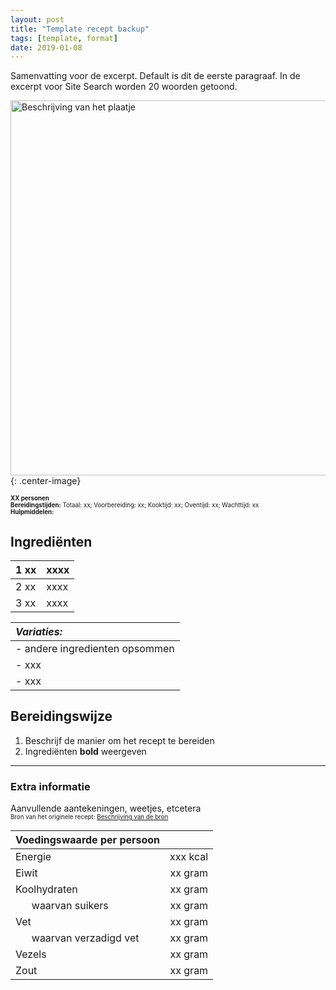 ```yaml
---
layout: post
title: "Template recept backup"
tags: [template, format]
date: 2019-01-08
---
```


Samenvatting voor de excerpt. Default is dit de eerste paragraaf.
In de excerpt voor Site Search worden 20 woorden getoond.

<img src="{{ site.baseurl }}/assets/images/malakov-taart_800.jpg" alt="Beschrijving van het plaatje" style="width: 600px;"/>{: .center-image}

<sub><sup>
**XX personen**    
**Bereidingstijden:** Totaal: xx; Voorbereiding: xx; Kooktijd: xx; Oventijd: xx; Wachttijd: xx  
**Hulpmiddelen:**
</sup></sub>

## Ingrediënten
<!-- Ingredieënten in volgorde van gebruik -->
<!-- Kleine letters -->
<!-- Gebruik de header van de tabel voor het eerste ingrediënt i.v.m. uitlijning -->
<!-- Eventueel extra kolommen toevoegen als de lijst te lang wordt -->
<!-- Extra rijen maken voor Variaties, Alternatieven, etcetera -->

| 1 xx | xxxx |
|:---- |:---- |
| 2 xx | xxxx |
| 3 xx | xxxx | 

| ***Variaties:***               |
|:------------------------------ |
| - andere ingredienten opsommen |
| - xxx                          |
| - xxx                          |

## Bereidingswijze
1. Beschrijf de manier om het recept te bereiden
2. Ingrediënten **bold** weergeven

-----------------------------------------------------------------------
### Extra informatie  
Aanvullende aantekeningen, weetjes, etcetera  
<sub><sup>
Bron van het originele recept: [Beschrijving van de bron](https://www.google.com "Google's Homepage")  
</sup></sub>  

| **Voedingswaarde per persoon**             |          |
|:------------------------------------------ | --------:|
| Energie                                    | xxx kcal |
| Eiwit                                      |  xx gram |
| Koolhydraten                               |  xx gram |
| &nbsp; &nbsp; &nbsp; waarvan suikers       |  xx gram |
| Vet                                        |  xx gram |
| &nbsp; &nbsp; &nbsp; waarvan verzadigd vet |  xx gram |
| Vezels                                     |  xx gram |
| Zout                                       |  xx gram |
